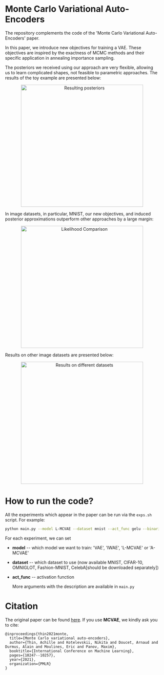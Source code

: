 # Monte Carlo Variational Auto-Encoders

The repository complements the code of the 'Monte Carlo Variational Auto-Encoders' paper.

In this paper, we introduce new objectives for training a VAE. These objectives are inspired by the exactness of MCMC methods and their specific application in annealing importance sampling.

The posteriors we received using our approach are very flexible, allowing us to learn complicated shapes, not feasible to parametric approaches. The results of the toy example are presented below:

<p align="center">
  <img width="400" alt="Resulting posteriors" src="https://github.com/stat-ml/mcvae/blob/master/pics/different_approximations.jpg?raw=true">
</p>


In image datasets, in particular, MNIST, our new objectives, and induced posterior approximations outperform other approaches by a large margin:

<p align="center">
  <img width="400" alt="Likelihood Comparison" src="https://github.com/stat-ml/mcvae/blob/master/pics/different_likelihoods.jpg?raw=true">
</p>


Results on other image datasets are presented below:

<p align="center">
  <img width="400" alt="Results on different datasets" src="https://github.com/stat-ml/mcvae/blob/master/pics/results.jpg?raw=true">
</p>



# How to run the code?

All the experiments which appear in the paper can be run via the `exps.sh` script. For example:

```bash
python main.py --model L-MCVAE --dataset mnist --act_func gelu --binarize True --hidden_dim 64 --batch_size 100 --net_type conv --num_samples 1 --max_epochs 50 --step_size 0.01 --K 1 --use_transforms True --learnable_transitions False --use_cloned_decoder True
```

For each experiment, we can set 

- **model** -- which model we want to train: 'VAE', 'IWAE', 'L-MCVAE' or 'A-MCVAE'

- **dataset** -- which dataset to use (now available MNIST, CIFAR-10, OMNIGLOT, Fashion-MNIST, CelebA[should be downloaded separately]) 

- **act_func** -- activation function

    More arguments with the description are available in `main.py` 



# Citation

The original paper can be found [here](http://proceedings.mlr.press/v139/thin21a/thin21a.pdf). If you use **MCVAE**, we kindly ask you to cite:

```
@inproceedings{thin2021monte,
  title={Monte Carlo variational auto-encoders},
  author={Thin, Achille and Kotelevskii, Nikita and Doucet, Arnaud and Durmus, Alain and Moulines, Eric and Panov, Maxim},
  booktitle={International Conference on Machine Learning},
  pages={10247--10257},
  year={2021},
  organization={PMLR}
}
```


